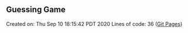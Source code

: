 ## Guessing Game
Created on: Thu Sep 10 18:15:42 PDT 2020
Lines of code:
      36
([Git Pages](https://pages.github.com/))
